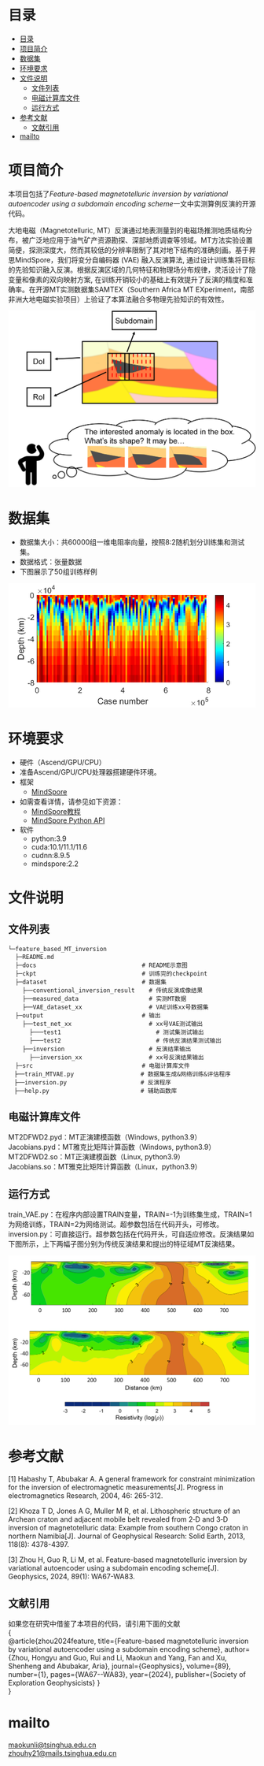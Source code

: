 # 目录

- [目录](#目录)
- [项目简介](#项目简介)
- [数据集](#数据集)
- [环境要求](#环境要求)
- [文件说明](#文件说明)
  - [文件列表](#文件列表)
  - [电磁计算库文件](#电磁计算库文件)
  - [运行方式](#运行方式)
- [参考文献](#参考文献)
  - [文献引用](#文献引用)
- [mailto](#mailto)

# 项目简介

本项目包括了*Feature-based magnetotelluric inversion by variational autoencoder using a subdomain encoding scheme*一文中实测算例反演的开源代码。  

大地电磁（Magnetotelluric, MT）反演通过地表测量到的电磁场推测地质结构分布，被广泛地应用于油气矿产资源勘探、深部地质调查等领域。MT方法实验设置简便，探测深度大，然而其较低的分辨率限制了其对地下结构的准确刻画。基于昇思MindSpore，我们将变分自编码器 (VAE) 融入反演算法, 通过设计训练集将目标的先验知识融入反演。根据反演区域的几何特征和物理场分布规律，灵活设计了隐变量和像素的双向映射方案, 在训练开销较小的基础上有效提升了反演的精度和准确率。在开源MT实测数据集SAMTEX（Southern Africa MT EXperiment，南部非洲大地电磁实验项目）上验证了本算法融合多物理先验知识的有效性。

![cylinder_Ascan_2D](./docs/fig1.png)

# 数据集

- 数据集大小：共60000组一维电阻率向量，按照8:2随机划分训练集和测试集。
- 数据格式：张量数据
- 下图展示了50组训练样例

![cylinder_Ascan_2D](./docs/fig3.png)

# 环境要求

- 硬件（Ascend/GPU/CPU）
- 准备Ascend/GPU/CPU处理器搭建硬件环境。
- 框架
    - [MindSpore](https://www.mindspore.cn/install)　　
- 如需查看详情，请参见如下资源：
    - [MindSpore教程](https://www.mindspore.cn/tutorials/zh-CN/master/index.html)
    - [MindSpore Python API](https://www.mindspore.cn/docs/zh-CN/master/index.html)
- 软件
  - python:3.9  
  - cuda:10.1/11.1/11.6  
  - cudnn:8.9.5  
  - mindspore:2.2

# 文件说明

## 文件列表

```path
└─feature_based_MT_inversion
  ├─README.md
  ├─docs                              # README示意图
  ├─ckpt                              # 训练完的checkpoint
  ├─dataset                           # 数据集
    ├──conventional_inversion_result    # 传统反演成像结果
    ├──measured_data                    # 实测MT数据
    ├──VAE_dataset_xx                   # VAE训练xx号数据集
  ├─output                            # 输出
    ├──test_net_xx                      # xx号VAE测试输出
      ├───test1                           # 测试集测试输出
      ├───test2                           # 传统反演结果测试输出
    ├──inversion                        # 反演结果输出
      ├──inversion_xx                   # xx号反演结果输出
  ├─src                               # 电磁计算库文件
　├──train_MTVAE.py                   # 数据集生成&网络训练&评估程序
　├──inversion.py                     # 反演程序
　├──help.py                          # 辅助函数库
```

## 电磁计算库文件

MT2DFWD2.pyd：MT正演建模函数（Windows, python3.9）  
Jacobians.pyd：MT雅克比矩阵计算函数（Windows, python3.9）  
MT2DFWD2.so：MT正演建模函数（Linux, python3.9）  
Jacobians.so：MT雅克比矩阵计算函数（Linux，python3.9）

## 运行方式

train_VAE.py：在程序内部设置TRAIN变量，TRAIN=-1为训练集生成，TRAIN=1为网络训练，TRAIN=2为网络测试。超参数包括在代码开头，可修改。  
inversion.py：可直接运行。超参数包括在代码开头，可自适应修改。反演结果如下图所示，上下两幅子图分别为传统反演结果和提出的特征域MT反演结果。

![cylinder_Ascan_2D](./docs/fig4.png)

# 参考文献

[1] Habashy T, Abubakar A. A general framework for constraint minimization for the inversion of electromagnetic measurements[J]. Progress in electromagnetics Research, 2004, 46: 265-312.

[2] Khoza T D, Jones A G, Muller M R, et al. Lithospheric structure of an Archean craton and adjacent mobile belt revealed from 2‐D and 3‐D inversion of magnetotelluric data: Example from southern Congo craton in northern Namibia[J]. Journal of Geophysical Research: Solid Earth, 2013, 118(8): 4378-4397.

[3] Zhou H, Guo R, Li M, et al. Feature-based magnetotelluric inversion by variational autoencoder using a subdomain encoding scheme[J]. Geophysics, 2024, 89(1): WA67-WA83.

## 文献引用

如果您在研究中借鉴了本项目的代码，请引用下面的文献  
{  
  @article{zhou2024feature,
  title={Feature-based magnetotelluric inversion by variational autoencoder using a subdomain encoding scheme},
  author={Zhou, Hongyu and Guo, Rui and Li, Maokun and Yang, Fan and Xu, Shenheng and Abubakar, Aria},
  journal={Geophysics},
  volume={89},
  number={1},
  pages={WA67--WA83},
  year={2024},
  publisher={Society of Exploration Geophysicists}
}  
}

# mailto  

maokunli@tsinghua.edu.cn  
zhouhy21@mails.tsinghua.edu.cn